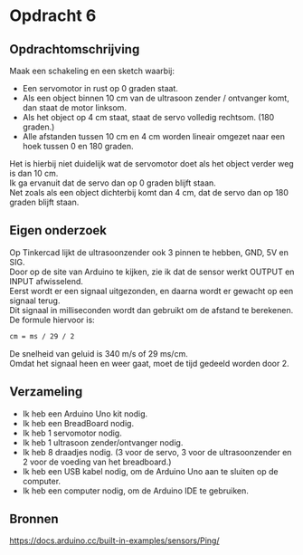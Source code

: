 # Opdracht 6
## Opdrachtomschrijving
Maak een schakeling en een sketch waarbij:  
- Een servomotor in rust op 0 graden staat.  
- Als een object binnen 10 cm van de ultrasoon zender / ontvanger komt, dan staat de motor linksom.  
- Als het object op 4 cm staat, staat de servo volledig rechtsom. (180 graden.)
- Alle afstanden tussen 10 cm en 4 cm worden lineair omgezet naar een hoek tussen 0 en 180 graden.

Het is hierbij niet duidelijk wat de servomotor doet als het object verder weg is dan 10 cm.  
Ik ga ervanuit dat de servo dan op 0 graden blijft staan.  
Net zoals als een object dichterbij komt dan 4 cm, dat de servo dan op 180 graden blijft staan.

## Eigen onderzoek
Op Tinkercad lijkt de ultrasoonzender ook 3 pinnen te hebben, GND, 5V en SIG.  
Door op de site van Arduino te kijken, zie ik dat de sensor werkt OUTPUT en INPUT afwisselend.  
Eerst wordt er een signaal uitgezonden, en daarna wordt er gewacht op een signaal terug.  
Dit signaal in milliseconden wordt dan gebruikt om de afstand te berekenen.  
De formule hiervoor is: 
```markdown
cm = ms / 29 / 2
```
De snelheid van geluid is 340 m/s of 29 ms/cm.  
Omdat het signaal heen en weer gaat, moet de tijd gedeeld worden door 2.

## Verzameling
- Ik heb een Arduino Uno kit nodig.
- Ik heb een BreadBoard nodig.
- Ik heb 1 servomotor nodig.
- Ik heb 1 ultrasoon zender/ontvanger nodig.
- Ik heb 8 draadjes nodig. (3 voor de servo, 3 voor de ultrasoonzender en 2 voor de voeding van het breadboard.)
- Ik heb een USB kabel nodig, om de Arduino Uno aan te sluiten op de computer.
- Ik heb een computer nodig, om de Arduino IDE te gebruiken.

## Bronnen
https://docs.arduino.cc/built-in-examples/sensors/Ping/